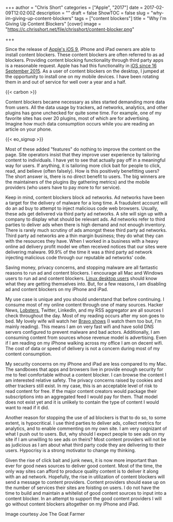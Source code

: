 +++
author = "Chris Short"
categories = ["Apple", "2017"]
date = 2017-02-09T12:02:00Z
description = ""
draft = false
ShowTOC = false
slug = "why-im-giving-up-content-blockers"
tags = ["content blockers"]
title = "Why I'm Giving Up Content Blockers"
[cover]
image = "https://c.chrisshort.net/file/chrisshort/content-blocker.png"

+++

Since the release of [Apple's iOS 9](https://thenextweb.com/apple/2015/08/24/ios-9-content-blocking-will-transform-the-mobile-web-ive-tried-it/), iPhone and iPad owners are able to install content blockers. These content blockers are often referred to as ad blockers. Providing content blocking functionality through third party apps is a reasonable request. Apple has had this functionality in [iOS since 16 September 2015](https://en.wikipedia.org/wiki/IOS_9). As a user of content blockers on the desktop, I jumped at the opportunity to install one on my mobile devices. I have been rotating them in and out of service for well over a year and a half.

{{< carbon >}}

Content blockers became necessary as sites started demanding more data from users. All the data usage by trackers, ad networks, analytics, and other plugins has gone unchecked for quite some time. For example, one of my favorite sites has over 20 plugins, most of which are for advertising. Imagine how much data consumption occurs while you are reading an article on your phone.

{{< eo_signup >}}

Most of these added "features" do nothing to improve the content on the page. Site operators insist that they improve user experience by tailoring content to individuals. I have yet to see that actually pay off in a meaningful way for users. If anything, it is tailoring more click bait for people to click, read, and believe (often falsely). How is this positively benefitting users? The short answer is, there is no direct benefit to users. The big winners are the maintainers of the plugins (by gathering metrics) and the mobile providers (who users have to pay more to for service).

Keep in mind, content blockers block ad networks. Ad networks have been a target for the delivery of malware for a long time. A fraudulent account will do an ad buy to attempt to inject malicious code web browsers. Usually, these ads get delivered via third party ad networks. A site will sign up with a company to display what should be relevant ads. Ad networks refer to third parties to deliver ads when there is high demand and not enough inventory. There is rarely much scrutiny of ads amongst these third party ad networks. Third party ad networks are a thin margin business; they do what they can with the resources they have. When I worked in a business with a heavy online ad delivery profit model we often received notices that our sites were delivering malware. 99.9% of the time it was a third party ad network injecting malicious code through our reputable ad networks' code.

Saving money, privacy concerns, and stopping malware are all fantastic reasons to run ad and content blockers. I encourage all Mac and Windows users to run ad and content blockers. [Linux desktop users](https://blog.jessfraz.com/) should know what they are getting themselves into. But, for a few reasons, I am disabling ad and content blockers on my iPhone and iPad.

My use case is unique and you should understand that before continuing. I consume most of my online content through one of many sources. Hacker News, [Lobsters](https://lobste.rs/), Twitter, LinkedIn, and my RSS aggregator are all sources I check throughout the day. Most of my reading occurs after my son goes to bed. My lovely wife will watch her [Bravo shows](http://www.bravotv.com/shows) (I watch them too but, I'm mainly reading). This means I am on very fast wifi and have solid DNS servers configured to prevent malware and bad actors. Additionally, I am consuming content from sources whose revenue model is advertising. Even if I am reading on my iPhone walking across my office I am on decent wifi. The cost of data or speed of delivery is not a concern during most of my content consumption.

My security concerns on my iPhone and iPad are less compared to my Mac. The sandboxes that apps and browsers live in provide enough security for me to feel comfortable without a content blocker. I can browse the content I am interested relative safety. The privacy concerns raised by cookies and other trackers still exist. In my case, this is an acceptable level of risk to read content for free. If the major content creators would package their subscriptions into an aggregated feed I would pay for them. That model does not exist yet and it is unlikely to contain the type of content I would want to read if it did.

Another reason for stopping the use of ad blockers is that to do so, to some extent, is hypocritical. I use third parties to deliver ads, collect metrics for analytics, and to enable commenting on my own site. I am very cognizant of what I push out to users. But, why should I expect people to see ads on my site if I am unwilling to see ads on theirs? Most content providers will not be as judicious as I am about what third party code they are delivering to their users. Hypocrisy is a strong motivator to change my thinking.

Given the rise of click bait and junk news, it is now more important than ever for good news sources to deliver good content. Most of the time, the only way sites can afford to produce quality content is to deliver it along with an ad network. Hopefully, the rise in utilization of content blockers will send a message to content providers. Content providers should ease up on the number of services their sites are foisting on users. I do not have the time to build and maintain a whitelist of good content sources to input into a content blocker. In an attempt to support the good content providers I will go without content blockers altogether on my iPhone and iPad.

Image courtesy Joe The Goat Farmer
